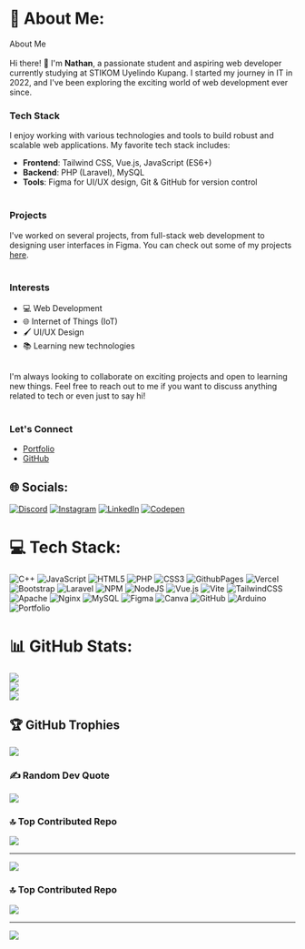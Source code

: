 # 💫 About Me:
About Me<br><br>Hi there! 👋 I'm **Nathan**, a passionate student and aspiring web developer currently studying at STIKOM Uyelindo Kupang. I started my journey in IT in 2022, and I've been exploring the exciting world of web development ever since.<br>
### Tech Stack<br>
I enjoy working with various technologies and tools to build robust and scalable web applications. My favorite tech stack includes:<br>
- **Frontend**: Tailwind CSS, Vue.js, JavaScript (ES6+)<br>
- **Backend**: PHP (Laravel), MySQL<br>
- **Tools**: Figma for UI/UX design, Git & GitHub for version control<br><br>
### Projects<br>
I've worked on several projects, from full-stack web development to designing user interfaces in Figma. You can check out some of my projects [here](https://github.com/nathAd17).<br><br>
### Interests<br>
- 💻 Web Development<br>
- 🌐 Internet of Things (IoT)<br>
- 🖌️ UI/UX Design<br>
- 📚 Learning new technologies<br><br>

I'm always looking to collaborate on exciting projects and open to learning new things. Feel free to reach out to me if you want to discuss anything related to tech or even just to say hi!<br><br>
### Let's Connect<br>
- [Portfolio](https://vnath-portfolio.vercel.app/)<br>
- [GitHub](https://github.com/nathAd17)<br>

## 🌐 Socials:
[![Discord](https://img.shields.io/badge/Discord-%237289DA.svg?logo=discord&logoColor=white)](https://discord.gg/ZwxBdwDS) [![Instagram](https://img.shields.io/badge/Instagram-%23E4405F.svg?logo=Instagram&logoColor=white)](https://instagram.com/nath.ad17) [![LinkedIn](https://img.shields.io/badge/LinkedIn-%230077B5.svg?logo=linkedin&logoColor=white)](https://linkedin.com/in/nath-ady17) [![Codepen](https://img.shields.io/badge/Codepen-000000?style=for-the-badge&logo=codepen&logoColor=white)](https://codepen.io/nath-dev) 

# 💻 Tech Stack:
![C++](https://img.shields.io/badge/c++-%2300599C.svg?style=flat&logo=c%2B%2B&logoColor=white) ![JavaScript](https://img.shields.io/badge/javascript-%23323330.svg?style=flat&logo=javascript&logoColor=%23F7DF1E) ![HTML5](https://img.shields.io/badge/html5-%23E34F26.svg?style=flat&logo=html5&logoColor=white) ![PHP](https://img.shields.io/badge/php-%23777BB4.svg?style=flat&logo=php&logoColor=white) ![CSS3](https://img.shields.io/badge/css3-%231572B6.svg?style=flat&logo=css3&logoColor=white) ![GithubPages](https://img.shields.io/badge/github%20pages-121013?style=flat&logo=github&logoColor=white) ![Vercel](https://img.shields.io/badge/vercel-%23000000.svg?style=flat&logo=vercel&logoColor=white) ![Bootstrap](https://img.shields.io/badge/bootstrap-%238511FA.svg?style=flat&logo=bootstrap&logoColor=white) ![Laravel](https://img.shields.io/badge/laravel-%23FF2D20.svg?style=flat&logo=laravel&logoColor=white) ![NPM](https://img.shields.io/badge/NPM-%23CB3837.svg?style=flat&logo=npm&logoColor=white) ![NodeJS](https://img.shields.io/badge/node.js-6DA55F?style=flat&logo=node.js&logoColor=white) ![Vue.js](https://img.shields.io/badge/vue.js-%2335495e.svg?style=flat&logo=vuedotjs&logoColor=%234FC08D) ![Vite](https://img.shields.io/badge/vite-%23646CFF.svg?style=flat&logo=vite&logoColor=white) ![TailwindCSS](https://img.shields.io/badge/tailwindcss-%2338B2AC.svg?style=flat&logo=tailwind-css&logoColor=white) ![Apache](https://img.shields.io/badge/apache-%23D42029.svg?style=flat&logo=apache&logoColor=white) ![Nginx](https://img.shields.io/badge/nginx-%23009639.svg?style=flat&logo=nginx&logoColor=white) ![MySQL](https://img.shields.io/badge/mysql-4479A1.svg?style=flat&logo=mysql&logoColor=white) ![Figma](https://img.shields.io/badge/figma-%23F24E1E.svg?style=flat&logo=figma&logoColor=white) ![Canva](https://img.shields.io/badge/Canva-%2300C4CC.svg?style=flat&logo=Canva&logoColor=white) ![GitHub](https://img.shields.io/badge/github-%23121011.svg?style=flat&logo=github&logoColor=white) ![Arduino](https://img.shields.io/badge/-Arduino-00979D?style=flat&logo=Arduino&logoColor=white) ![Portfolio](https://img.shields.io/badge/Portfolio-%23000000.svg?style=flat&logo=firefox&logoColor=#FF7139)
# 📊 GitHub Stats:
![](https://github-readme-stats.vercel.app/api?username=nathAd17&theme=transparent&hide_border=false&include_all_commits=true&count_private=true)<br/>
![](https://github-readme-streak-stats.herokuapp.com/?user=nathAd17&theme=transparent&hide_border=false)<br/>
![](https://github-readme-stats.vercel.app/api/top-langs/?username=nathAd17&theme=transparent&hide_border=false&include_all_commits=true&count_private=true&layout=compact)

## 🏆 GitHub Trophies
![](https://github-profile-trophy.vercel.app/?username=nathAd17&theme=transparent&no-frame=true&no-bg=true&margin-w=4)

### ✍️ Random Dev Quote
![](https://quotes-github-readme.vercel.app/api?type=vetical&theme=radical)

### 🔝 Top Contributed Repo
![](https://github-contributor-stats.vercel.app/api?username=nathAd17&limit=5&theme=transparent&combine_all_yearly_contributions=true)

---
[![](https://visitcount.itsvg.in/api?id=nathAd17&icon=10&color=1)](https://visitcount.itsvg.in)

<!-- Proudly created with GPRM ( https://gprm.itsvg.in ) -->
### 🔝 Top Contributed Repo
![](https://github-contributor-stats.vercel.app/api?username=nathAd17&limit=5&theme=github_dark&combine_all_yearly_contributions=true)

---
[![](https://visitcount.itsvg.in/api?id=nathAd17&icon=10&color=1)](https://visitcount.itsvg.in)

<!-- Proudly created with GPRM ( https://gprm.itsvg.in ) -->
